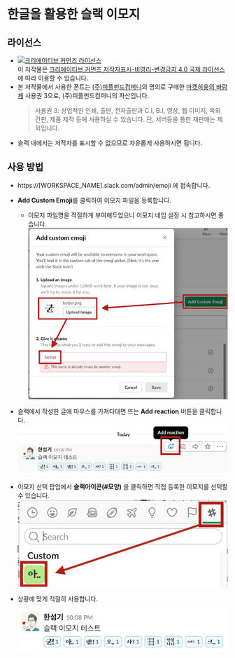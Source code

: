 # 한글을 활용한 슬랙 이모지

## 라이선스
* <a rel="license" href="http://creativecommons.org/licenses/by-nc-nd/4.0/"><img alt="크리에이티브 커먼즈 라이선스" style="border-width:0" src="https://i.creativecommons.org/l/by-nc-nd/4.0/88x31.png" /></a><br />이 저작물은 <a rel="license" href="http://creativecommons.org/licenses/by-nc-nd/4.0/">크리에이티브 커먼즈 저작자표시-비영리-변경금지 4.0 국제 라이선스</a>에 따라 이용할 수 있습니다.
* 본 저작물에서 사용한 폰트는 [(주)피플펀드컴퍼니](https://www.peoplefund.co.kr/team/)의 명의로 구매한 [마켓히읗의 바람체](http://markethiut.com/product/detail.html?product_no=31) 사용권 3으로, (주)피플펀드컴퍼니의 자산입니다.
  >  사용권 3: 상업적인 인쇄, 출판, 전자출판과 C.I, B.I, 영상, 웹 이미지, 옥외 간판, 제품 제작 등에 사용하실 수 있습니다. 단, 서버등을 통한 재판매는 제외입니다.
* 슬랙 내에서는 저작자를 표시할 수 없으므로 자유롭게 사용하시면 됩니다.

## 사용 방법
* https://[WORKSPACE_NAME].slack.com/admin/emoji 에 접속합니다.

* **Add Custom Emoji**를 클릭하여 이모지 파일을 등록합니다.
  * 이모지 파일명을 적절하게 부여해두었으니 이모지 네임 설정 시 참고하시면 좋습니다.
  ![](./samples/slack-emoji-kr-manual01.png)

* 슬랙에서 작성한 글에 마우스를 가져다대면 뜨는 **Add reaction** 버튼을 클릭합니다.
  ![](./samples/slack-emoji-kr-manual02.png)

* 이모지 선택 팝업에서 **슬랙아이콘(#모양)** 을 클릭하면 직접 등록한 이모지를 선택할 수 있습니다.
  ![](./samples/slack-emoji-kr-manual03.png)

* 상황에 맞게 적절히 사용합니다.

  ![](./samples/slack-emoji-kr-manual04.png)


